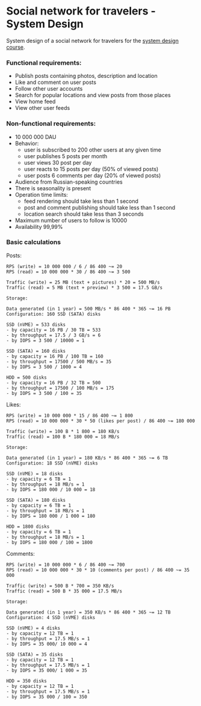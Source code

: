# Social network for travelers - System Design

System design of a social network for travelers for the [system design course](https://balun.courses/courses/system_design).

### Functional requirements:
- Publish posts containing photos, description and location
- Like and comment on user posts
- Follow other user accounts
- Search for popular locations and view posts from those places
- View home feed
- View other user feeds


### Non-functional requirements:

- 10 000 000 DAU
- Behavior:
	- user is subscribed to 200 other users at any given time
	- user publishes 5 posts per month
	- user views 30 post per day
	- user reacts to 15 posts per day (50% of viewed posts)
	- user posts 6 comments per day (20% of viewed posts)
- Audience from Russian-speaking countries
- There is seasonality is present
- Operation time limits:
	- feed rendering should take less than 1 second
	- post and comment publishing should take less than 1 second
	- location search should take less than 3 seconds
- Maximum number of users to follow is 10000
- Availability 99,99%


### Basic calculations

Posts:

	RPS (write) = 10 000 000 / 6 / 86 400 ~= 20
	RPS (read) = 10 000 000 * 30 / 86 400 ~= 3 500

	Traffic (write) = 25 MB (text + pictures) * 20 = 500 MB/s
	Traffic (read) = 5 MB (text + preview) * 3 500 = 17.5 GB/s

	Storage:

	Data generated (in 1 year) = 500 MB/s * 86 400 * 365 ~= 16 PB
	Configuration: 160 SSD (SATA) disks

	SSD (nVME) = 533 disks
	- by capacity = 16 PB / 30 TB = 533
	- by throughput = 17.5 / 3 GB/s = 6
	- by IOPS = 3 500 / 10000 = 1

	SSD (SATA) = 160 disks
	- by capacity = 16 PB / 100 TB = 160
	- by throughput = 17500 / 500 MB/s = 35
	- by IOPS = 3 500 / 1000 = 4

	HDD = 500 disks
	- by capacity = 16 PB / 32 TB = 500
	- by throughput = 17500 / 100 MB/s = 175
	- by IOPS = 3 500 / 100 = 35

Likes:

	RPS (write) = 10 000 000 * 15 / 86 400 ~= 1 800
	RPS (read) = 10 000 000 * 30 * 50 (likes per post) / 86 400 ~= 180 000

	Traffic (write) = 100 B * 1 800 = 180 KB/s
	Traffic (read) = 100 B * 180 000 = 18 MB/s

	Storage:

	Data generated (in 1 year) = 180 KB/s * 86 400 * 365 ~= 6 TB
	Configuration: 18 SSD (nVME) disks

	SSD (nVME) = 18 disks
	- by capacity = 6 TB = 1
	- by throughput = 18 MB/s = 1
	- by IOPS = 180 000 / 10 000 = 18

	SSD (SATA) = 180 disks
	- by capacity = 6 TB = 1
	- by throughput = 18 MB/s = 1
	- by IOPS = 180 000 / 1 000 = 180

	HDD = 1800 disks
	- by capacity = 6 TB = 1
	- by throughput = 18 MB/s = 1
	- by IOPS = 180 000 / 100 = 1800

Comments:

	RPS (write) = 10 000 000 * 6 / 86 400 ~= 700
	RPS (read) = 10 000 000 * 30 * 10 (comments per post) / 86 400 ~= 35 000

	Traffic (write) = 500 B * 700 = 350 KB/s
	Traffic (read) = 500 B * 35 000 = 17.5 MB/s

	Storage:

	Data generated (in 1 year) = 350 KB/s * 86 400 * 365 ~= 12 TB
	Configuration: 4 SSD (nVME) disks

	SSD (nVME) = 4 disks
	- by capacity = 12 TB = 1
	- by throughput = 17.5 MB/s = 1
	- by IOPS = 35 000/ 10 000 = 4

	SSD (SATA) = 35 disks
	- by capacity = 12 TB = 1
	- by throughput = 17.5 MB/s = 1
	- by IOPS = 35 000/ 1 000 = 35

	HDD = 350 disks
	- by capacity = 12 TB = 1
	- by throughput = 17.5 MB/s = 1
	- by IOPS = 35 000 / 100 = 350


